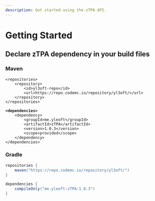 ```yaml
---
description: Get started using the zTPA API.
---
```


# Getting Started

## Declare zTPA dependency in your build files

### Maven

<pre class="language-xml"><code class="lang-xml">&#x3C;repositories>
    &#x3C;repository>
        &#x3C;id>yl3oft-repo&#x3C;/id>
        &#x3C;url>https://repo.codemc.io/repository/yl3oft/&#x3C;/url>
    &#x3C;/repository>
&#x3C;/repositories>
<strong>
</strong><strong>&#x3C;dependencies>
</strong>    &#x3C;dependency>
        &#x3C;groupId>me.yleoft&#x3C;/groupId>
        &#x3C;artifactId>zTPA&#x3C;/artifactId>
        &#x3C;version>1.0.3&#x3C;/version>
        &#x3C;scope>provided&#x3C;/scope>
    &#x3C;/dependency>
&#x3C;/dependencies>
</code></pre>

### Gradle

```gradle
repositories {
    maven("https://repo.codemc.io/repository/yl3oft/")
}

dependencies {
    compileOnly("me.yleoft:zTPA:1.0.3")
}
```
